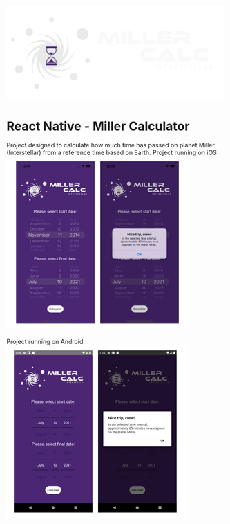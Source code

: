 ![Logo Project](https://github.com/xWeaver/MillerCalculator/blob/main/img/millerlogo.png)
# React Native - Miller Calculator
Project designed to calculate how much time has passed on planet Miller (Interstellar) from a reference time based on Earth.
Project running on iOS <br />
![Screen01](https://github.com/xWeaver/MillerCalculator/blob/main/img/iOS.png) <br />
<br />
Project running on Android <br />
![Screen02](https://github.com/xWeaver/MillerCalculator/blob/main/img/Android.png) <br />
